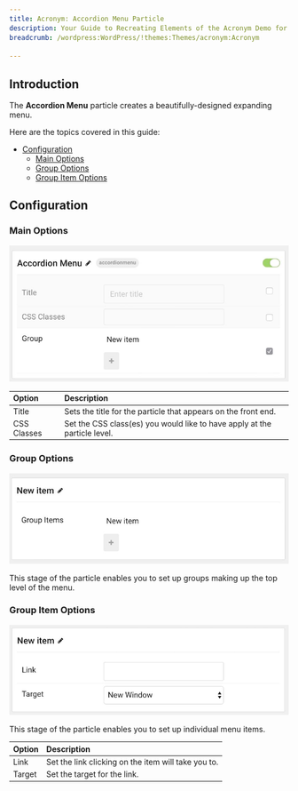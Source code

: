 ```yaml
---
title: Acronym: Accordion Menu Particle
description: Your Guide to Recreating Elements of the Acronym Demo for WordPress
breadcrumb: /wordpress:WordPress/!themes:Themes/acronym:Acronym

---
```


## Introduction

The **Accordion Menu** particle creates a beautifully-designed expanding menu.

Here are the topics covered in this guide:

* [Configuration](#configuration)
    - [Main Options](#main-options)
    - [Group Options](#group-options)
    - [Group Item Options](#group-item-options)

## Configuration

### Main Options 

![](assets/particle_accordionmenu2.jpeg)

| Option      | Description                                                               |
| :-----      | :-----                                                                    |
| Title       | Sets the title for the particle that appears on the front end.            |
| CSS Classes | Set the CSS class(es) you would like to have apply at the particle level. |

### Group Options 

![](assets/particle_accordionmenu3.jpeg)

This stage of the particle enables you to set up groups making up the top level of the menu.

### Group Item Options 

![](assets/particle_accordionmenu4.jpeg)

This stage of the particle enables you to set up individual menu items.

| Option | Description                                         |
| :----- | :-----                                              |
| Link   | Set the link clicking on the item will take you to. |
| Target | Set the target for the link.                        |